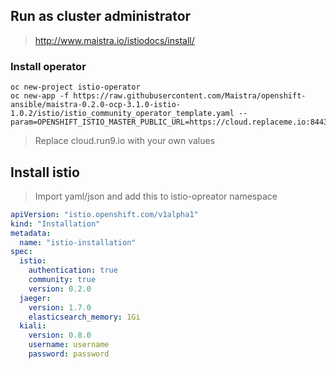 
## Run as cluster administrator

>  http://www.maistra.io/istiodocs/install/

### Install operator
```
oc new-project istio-operator
oc new-app -f https://raw.githubusercontent.com/Maistra/openshift-ansible/maistra-0.2.0-ocp-3.1.0-istio-1.0.2/istio/istio_community_operator_template.yaml --param=OPENSHIFT_ISTIO_MASTER_PUBLIC_URL=https://cloud.replaceme.io:8443
```
>  Replace cloud.run9.io  with your own values


## Install istio
>   Import yaml/json  and add this to istio-opreator namespace

```yml
apiVersion: "istio.openshift.com/v1alpha1"
kind: "Installation"
metadata:
  name: "istio-installation"
spec:
  istio:
    authentication: true
    community: true
    version: 0.2.0
  jaeger:
    version: 1.7.0
    elasticsearch_memory: 1Gi
  kiali:
    version: 0.8.0
    username: username
    password: password
 ```
